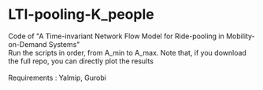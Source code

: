 # LTI-pooling-K_people
Code of "A Time-invariant Network Flow Model for Ride-pooling in Mobility-on-Demand Systems"
\
Run the scripts in order, from A_min to A_max. Note that, if you download the full repo, you can directly plot the results
\
\
Requirements : Yalmip, Gurobi
